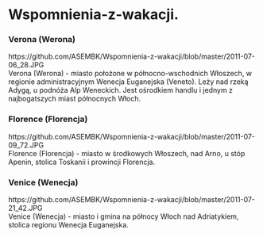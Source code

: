 Wspomnienia-z-wakacji.
======================

<h3>Verona (Werona)</h3>
https://github.com/ASEMBK/Wspomnienia-z-wakacji/blob/master/2011-07-06_28.JPG<br />
Verona (Werona) - miasto położone w północno-wschodnich Włoszech, w regionie administracyjnym Wenecja Euganejska (Veneto).
Leży nad rzeką Adygą, u podnóża Alp Weneckich. Jest ośrodkiem handlu i jednym z najbogatszych miast północnych Włoch.

<h3>Florence (Florencja)</h3>
https://github.com/ASEMBK/Wspomnienia-z-wakacji/blob/master/2011-07-09_72.JPG<br />
Florence (Florencja) - miasto w środkowych Włoszech, nad Arno, u stóp Apenin, stolica Toskanii i prowincji Florencja. 

<h3>Venice (Wenecja)</h3>
https://github.com/ASEMBK/Wspomnienia-z-wakacji/blob/master/2011-07-21_42.JPG<br />
Venice (Wenecja) - miasto i gmina na północy Włoch nad Adriatykiem, stolica regionu Wenecja Euganejska.
